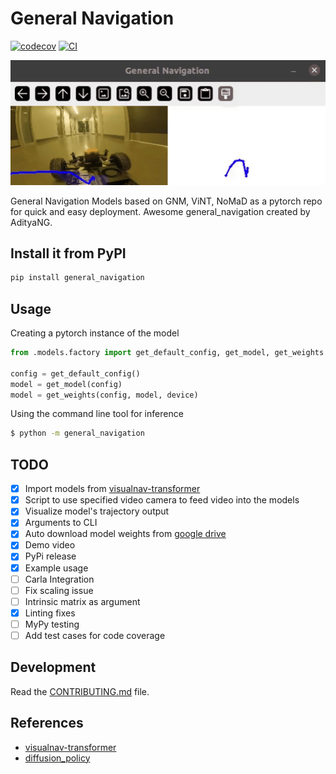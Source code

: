 # General Navigation

[![codecov](https://codecov.io/gh/AdityaNG/general-navigation/branch/main/graph/badge.svg?token=general-navigation_token_here)](https://codecov.io/gh/AdityaNG/general-navigation)
[![CI](https://github.com/AdityaNG/general-navigation/actions/workflows/main.yml/badge.svg)](https://github.com/AdityaNG/general-navigation/actions/workflows/main.yml)

![Demo](https://github.com/AdityaNG/general-navigation/blob/main/media/demo.gif)

General Navigation Models based on GNM, ViNT, NoMaD as a pytorch repo for quick and easy deployment.
Awesome general_navigation created by AdityaNG.

## Install it from PyPI

```bash
pip install general_navigation
```

## Usage

Creating a pytorch instance of the model
```py
from .models.factory import get_default_config, get_model, get_weights

config = get_default_config()
model = get_model(config)
model = get_weights(config, model, device)
```

Using the command line tool for inference
```bash
$ python -m general_navigation
```

## TODO

- [x] Import models from [visualnav-transformer](https://github.com/robodhruv/visualnav-transformer)
- [x] Script to use specified video camera to feed video into the models
- [x] Visualize model's trajectory output
- [x] Arguments to CLI
- [x] Auto download model weights from [google drive](https://drive.google.com/drive/folders/1a9yWR2iooXFAqjQHetz263--4_2FFggg)
- [x] Demo video
- [x] PyPi release
- [x] Example usage
- [ ] Carla Integration
- [ ] Fix scaling issue
- [ ] Intrinsic matrix as argument
- [x] Linting fixes
- [ ] MyPy testing
- [ ] Add test cases for code coverage

## Development

Read the [CONTRIBUTING.md](CONTRIBUTING.md) file.

## References

- [visualnav-transformer](https://github.com/robodhruv/visualnav-transformer)
- [diffusion_policy](https://github.com/real-stanford/diffusion_policy)